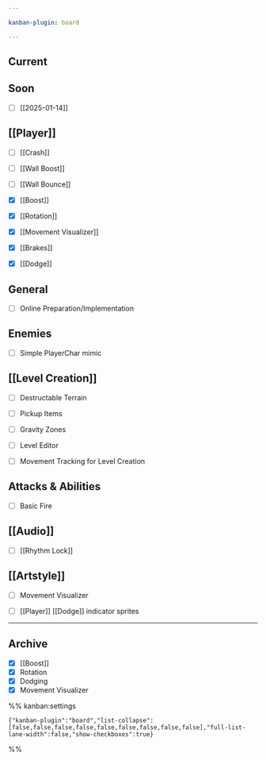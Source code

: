 ```yaml
---

kanban-plugin: board

---
```


## Current



## Soon

- [ ] [[2025-01-14]]


## [[Player]]

- [ ] [[Crash]]
- [ ] [[Wall Boost]]
- [ ] [[Wall Bounce]]
- [x] [[Boost]]
- [x] [[Rotation]]
- [x] [[Movement Visualizer]]
- [x] [[Brakes]]
- [x] [[Dodge]]


## General

- [ ] Online Preparation/Implementation


## Enemies

- [ ] Simple PlayerChar mimic


## [[Level Creation]]

- [ ] Destructable Terrain
- [ ] Pickup Items
- [ ] Gravity Zones
- [ ] Level Editor
- [ ] Movement Tracking for Level Creation


## Attacks & Abilities

- [ ] Basic Fire


## [[Audio]]

- [ ] [[Rhythm Lock]]


## [[Artstyle]]

- [ ] Movement Visualizer
- [ ] [[Player]] [[Dodge]] indicator sprites


***

## Archive

- [x] [[Boost]]
- [x] Rotation
- [x] Dodging
- [x] Movement Visualizer

%% kanban:settings
```
{"kanban-plugin":"board","list-collapse":[false,false,false,false,false,false,false,false,false],"full-list-lane-width":false,"show-checkboxes":true}
```
%%